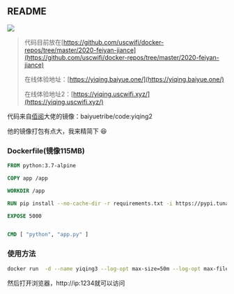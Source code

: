 ## README
![](https://i.loli.net/2020/02/08/dHmxObSchIaWewu.png)



> 代码目前放在[https://github.com/uscwifi/docker-repos/tree/master/2020-feiyan-jiance](https://github.com/uscwifi/docker-repos/tree/master/2020-feiyan-jiance)
>
> 在线体验地址：[https://yiqing.baiyue.one/](https://yiqing.baiyue.one/)
>
> 在线体验地址2：[https://yiqing.uscwifi.xyz/](https://yiqing.uscwifi.xyz/)


代码来自[佰阅](https://baiyue.one/archives/1553.html)大佬的镜像：baiyuetribe/code:yiqing2

他的镜像打包有点大，我来精简下 :laughing:

### Dockerfile(镜像115MB)

```dockerfile
FROM python:3.7-alpine

COPY app /app

WORKDIR /app

RUN pip install --no-cache-dir -r requirements.txt -i https://pypi.tuna.tsinghua.edu.cn/simple

EXPOSE 5000


CMD [ "python", "app.py" ]
```

### 使用方法

```bash
docker run  -d --name yiqing3 --log-opt max-size=50m --log-opt max-file=3 --restart=always -p 1234:5000 uscwifi/feiyan
```

然后打开浏览器，http://ip:1234就可以访问

